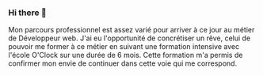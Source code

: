 ### Hi there 👋
Mon parcours professionnel est assez varié pour arriver à ce jour au métier de Développeur web. J'ai eu l'opportunité de concrétiser un rêve, celui de pouvoir me former à ce métier en suivant une formation intensive avec l'école O'Clock sur une durée de 6 mois. Cette formation m'a permis de confirmer mon envie de continuer dans cette voie qui me correspond.

<!--
**Aurelienlaury/Aurelienlaury** is a ✨ _special_ ✨ repository because its `README.md` (this file) appears on your GitHub profile.

Here are some ideas to get you started:

- 🔭 I’m currently working on ...
- 🌱 I’m currently learning ...
- 👯 I’m looking to collaborate on ...
- 🤔 I’m looking for help with ...
- 💬 Ask me about ...
- 📫 How to reach me: ...
- 😄 Pronouns: ...
- ⚡ Fun fact: ...
-->
